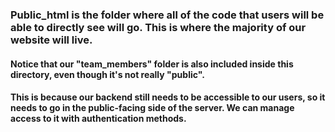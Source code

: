### Public_html is the folder where all of the code that users will be able to directly see will go. This is where the majority of our website will live.
#### Notice that our "team_members" folder is also included inside this directory, even though it's not really "public".
#### This is because our backend still needs to be accessible to our users, so it needs to go in the public-facing side of the server. We can manage access to it with authentication methods.